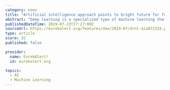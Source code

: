 ```yaml
---
category: news
title: "Artificial intelligence approach points to bright future for fusion energy"
abstract: "Deep learning is a specialized type of machine learning that uses large artificial neural networks to learn from data. Unlike classical machine learning methods, FRNN--the first deep learning code ..."
publishedDateTime: 2019-07-23T17:27:00Z
sourceUrl: https://eurekalert.org/features/doe/2019-07/drnl-aia072319.php
type: article
score: 32
published: false

provider:
  name: EurekAlert!
  id: eurekalert.org

topics:
  - AI
  - Machine Learning
---
```

